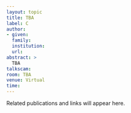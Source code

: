 ```yaml
---
layout: topic
title: TBA
label: C
author:
- given: 
  family: 
  institution: 
  url: 
abstract: >
  TBA
talkscam:
room: TBA
venue: Virtual
time:
---
```


Related publications and links will appear here.
